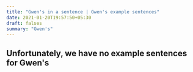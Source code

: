 ```yaml
---
title: "Gwen's in a sentence | Gwen's example sentences"
date: 2021-01-20T19:57:50+05:30
draft: falses
summary: "Gwen's"
---
```

## Unfortunately, we have no example sentences for Gwen's                 
